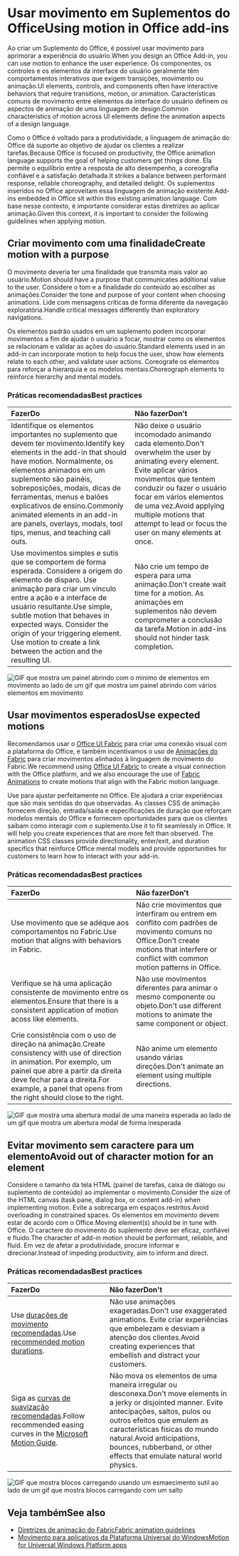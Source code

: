 # <a name="using-motion-in-office-add-ins"></a><span data-ttu-id="73b63-101">Usar movimento em Suplementos do Office</span><span class="sxs-lookup"><span data-stu-id="73b63-101">Using motion in Office add-ins</span></span>

<span data-ttu-id="73b63-102">Ao criar um Suplemento do Office, é possível usar movimento para aprimorar a experiência do usuário.</span><span class="sxs-lookup"><span data-stu-id="73b63-102">When you design an Office Add-in, you can use motion to enhance the user experience.</span></span> <span data-ttu-id="73b63-103">Os componentes, os controles e os elementos da interface do usuário geralmente têm comportamentos interativos que exigem transições, movimento ou animação.</span><span class="sxs-lookup"><span data-stu-id="73b63-103">UI elements, controls, and components often have interactive behaviors that require transitions, motion, or animation.</span></span> <span data-ttu-id="73b63-104">Características comuns de movimento entre elementos da interface do usuário definem os aspectos de animação de uma linguagem de design.</span><span class="sxs-lookup"><span data-stu-id="73b63-104">Common characteristics of motion across UI elements define the animation aspects of a design language.</span></span> 

<span data-ttu-id="73b63-105">Como o Office é voltado para a produtividade, a linguagem de animação do Office dá suporte ao objetivo de ajudar os clientes a realizar tarefas.</span><span class="sxs-lookup"><span data-stu-id="73b63-105">Because Office is focused on productivity, the Office animation language supports the goal of helping customers get things done.</span></span> <span data-ttu-id="73b63-106">Ela permite o equilíbrio entre a resposta de alto desempenho, a coreografia confiável e a satisfação detalhada.</span><span class="sxs-lookup"><span data-stu-id="73b63-106">It strikes a balance between performant response, reliable choreography, and detailed delight.</span></span> <span data-ttu-id="73b63-107">Os suplementos inseridos no Office aproveitam essa linguagem de animação existente.</span><span class="sxs-lookup"><span data-stu-id="73b63-107">Add-ins embedded in Office sit within this existing animation language.</span></span> <span data-ttu-id="73b63-108">Com base nesse contexto, é importante considerar estas diretrizes ao aplicar animação.</span><span class="sxs-lookup"><span data-stu-id="73b63-108">Given this context, it is important to consider the following guidelines when applying motion.</span></span> 


## <a name="create-motion-with-a-purpose"></a><span data-ttu-id="73b63-109">Criar movimento com uma finalidade</span><span class="sxs-lookup"><span data-stu-id="73b63-109">Create motion with a purpose</span></span>

<span data-ttu-id="73b63-110">O movimento deveria ter uma finalidade que transmita mais valor ao usuário.</span><span class="sxs-lookup"><span data-stu-id="73b63-110">Motion should have a purpose that communicates additional value to the user.</span></span> <span data-ttu-id="73b63-111">Considere o tom e a finalidade do conteúdo ao escolher as animações.</span><span class="sxs-lookup"><span data-stu-id="73b63-111">Consider the tone and purpose of your content when choosing animations.</span></span> <span data-ttu-id="73b63-112">Lide com mensagens críticas de forma diferente da navegação exploratória.</span><span class="sxs-lookup"><span data-stu-id="73b63-112">Handle critical messages differently than exploratory navigations.</span></span>

<span data-ttu-id="73b63-113">Os elementos padrão usados em um suplemento podem incorporar movimentos a fim de ajudar o usuário a focar, mostrar como os elementos se relacionam e validar as ações do usuário.</span><span class="sxs-lookup"><span data-stu-id="73b63-113">Standard elements used in an add-in can incorporate motion to help focus the user, show how elements relate to each other, and validate user actions.</span></span> <span data-ttu-id="73b63-114">Coreografe os elementos para reforçar a hierarquia e os modelos mentais.</span><span class="sxs-lookup"><span data-stu-id="73b63-114">Choreograph elements to reinforce hierarchy and mental models.</span></span>



### <a name="best-practices"></a><span data-ttu-id="73b63-115">Práticas recomendadas</span><span class="sxs-lookup"><span data-stu-id="73b63-115">Best practices</span></span>

|<span data-ttu-id="73b63-116">Fazer</span><span class="sxs-lookup"><span data-stu-id="73b63-116">Do</span></span>|<span data-ttu-id="73b63-117">Não fazer</span><span class="sxs-lookup"><span data-stu-id="73b63-117">Don't</span></span>|
|:-----|:-----|
|<span data-ttu-id="73b63-118">Identifique os elementos importantes no suplemento que devem ter movimento.</span><span class="sxs-lookup"><span data-stu-id="73b63-118">Identify key elements in the add-in that should have motion.</span></span> <span data-ttu-id="73b63-119">Normalmente, os elementos animados em um suplemento são painéis, sobreposições, modais, dicas de ferramentas, menus e balões explicativos de ensino.</span><span class="sxs-lookup"><span data-stu-id="73b63-119">Commonly animated elements in an add-in are panels, overlays, modals, tool tips, menus, and teaching call outs.</span></span>| <span data-ttu-id="73b63-120">Não deixe o usuário incomodado animando cada elemento.</span><span class="sxs-lookup"><span data-stu-id="73b63-120">Don't overwhelm the user by animating every element.</span></span> <span data-ttu-id="73b63-121">Evite aplicar vários movimentos que tentem conduzir ou fazer o usuário focar em vários elementos de uma vez.</span><span class="sxs-lookup"><span data-stu-id="73b63-121">Avoid applying multiple motions that attempt to lead or focus the user on many elements at once.</span></span> |
|<span data-ttu-id="73b63-p107">Use movimentos simples e sutis que se comportem de forma esperada. Considere a origem do elemento de disparo. Use animação para criar um vínculo entre a ação e a interface de usuário resultante.</span><span class="sxs-lookup"><span data-stu-id="73b63-p107">Use simple, subtle motion that behaves in expected ways. Consider the origin of your triggering element. Use motion to create a link between the action and the resulting UI.</span></span> | <span data-ttu-id="73b63-125">Não crie um tempo de espera para uma animação.</span><span class="sxs-lookup"><span data-stu-id="73b63-125">Don't create wait time for a motion.</span></span> <span data-ttu-id="73b63-126">As animações em suplementos não devem comprometer a conclusão da tarefa.</span><span class="sxs-lookup"><span data-stu-id="73b63-126">Motion in add-ins should not hinder task completion.</span></span>|

![GIF que mostra um painel abrindo com o mínimo de elementos em movimento ao lado de um gif que mostra um painel abrindo com vários elementos em movimento](../images/add-in-motion-purpose.gif)



## <a name="use-expected-motions"></a><span data-ttu-id="73b63-128">Usar movimentos esperados</span><span class="sxs-lookup"><span data-stu-id="73b63-128">Use expected motions</span></span>
<span data-ttu-id="73b63-129">Recomendamos usar o [Office UI Fabric](https://developer.microsoft.com/fabric) para criar uma conexão visual com a plataforma do Office, e também incentivamos o uso de [Animações do Fabric](https://developer.microsoft.com/fabric#/styles/animations) para criar movimentos alinhados à linguagem de movimento do Fabric.</span><span class="sxs-lookup"><span data-stu-id="73b63-129">We recommend using [Office UI Fabric](https://developer.microsoft.com/fabric) to create a visual connection with the Office platform, and we also encourage the use of [Fabric Animations](https://developer.microsoft.com/fabric#/styles/animations) to create motions that align with the Fabric motion language.</span></span> 

<span data-ttu-id="73b63-p109">Use para ajustar perfeitamente no Office. Ele ajudará a criar experiências que são mais sentidas do que observadas. As classes CSS de animação fornecem direção, entrada/saída e especificações de duração que reforçam modelos mentais do Office e fornecem oportunidades para que os clientes saibam como interagir com o suplemento.</span><span class="sxs-lookup"><span data-stu-id="73b63-p109">Use it to fit seamlessly in Office. It will help you create experiences that are more felt than observed. The animation CSS classes provide directionality, enter/exit, and duration specifics that reinforce Office mental models and provide opportunities for customers to learn how to interact with your add-in.</span></span>

### <a name="best-practices"></a><span data-ttu-id="73b63-133">Práticas recomendadas</span><span class="sxs-lookup"><span data-stu-id="73b63-133">Best practices</span></span>


|<span data-ttu-id="73b63-134">Fazer</span><span class="sxs-lookup"><span data-stu-id="73b63-134">Do</span></span>|<span data-ttu-id="73b63-135">Não fazer</span><span class="sxs-lookup"><span data-stu-id="73b63-135">Don't</span></span>|
|:-----|:-----|
|<span data-ttu-id="73b63-136">Use movimento que se adéque aos comportamentos no Fabric.</span><span class="sxs-lookup"><span data-stu-id="73b63-136">Use motion that aligns with behaviors in Fabric.</span></span>| <span data-ttu-id="73b63-137">Não crie movimentos que interfiram ou entrem em conflito com padrões de movimento comuns no Office.</span><span class="sxs-lookup"><span data-stu-id="73b63-137">Don't create motions that interfere or conflict with common motion patterns in Office.</span></span> 
|<span data-ttu-id="73b63-138">Verifique se há uma aplicação consistente de movimento entre os elementos.</span><span class="sxs-lookup"><span data-stu-id="73b63-138">Ensure that there is a consistent application of motion acoss like elements.</span></span>| <span data-ttu-id="73b63-139">Não use movimentos diferentes para animar o mesmo componente ou objeto.</span><span class="sxs-lookup"><span data-stu-id="73b63-139">Don't use different motions to animate the same component or object.</span></span>|
|<span data-ttu-id="73b63-140">Crie consistência com o uso de direção na animação.</span><span class="sxs-lookup"><span data-stu-id="73b63-140">Create consistency with use of direction in animation.</span></span> <span data-ttu-id="73b63-141">Por exemplo, um painel que abre a partir da direita deve fechar para a direita.</span><span class="sxs-lookup"><span data-stu-id="73b63-141">For example, a panel that opens from the right should close to the right.</span></span>|<span data-ttu-id="73b63-142">Não anime um elemento usando várias direções.</span><span class="sxs-lookup"><span data-stu-id="73b63-142">Don't animate an element using multiple directions.</span></span>

![GIF que mostra uma abertura modal de uma maneira esperada ao lado de um gif que mostra um abertura modal de forma inesperada](../images/add-in-motion-expected.gif)

## <a name="avoid-out-of-character-motion-for-an-element"></a><span data-ttu-id="73b63-144">Evitar movimento sem caractere para um elemento</span><span class="sxs-lookup"><span data-stu-id="73b63-144">Avoid out of character motion for an element</span></span>

<span data-ttu-id="73b63-145">Considere o tamanho da tela HTML (painel de tarefas, caixa de diálogo ou suplemento de conteúdo) ao implementar o movimento.</span><span class="sxs-lookup"><span data-stu-id="73b63-145">Consider the size of the HTML canvas (task pane, dialog box, or content add-in) when implementing motion.</span></span> <span data-ttu-id="73b63-146">Evite a sobrecarga em espaços restritos.</span><span class="sxs-lookup"><span data-stu-id="73b63-146">Avoid overloading in constrained spaces.</span></span> <span data-ttu-id="73b63-147">Os elementos em movimento devem estar de acordo com o Office.</span><span class="sxs-lookup"><span data-stu-id="73b63-147">Moving element(s) should be in tune with Office.</span></span> <span data-ttu-id="73b63-148">O caractere do movimento do suplemento deve ser eficaz, confiável e fluido.</span><span class="sxs-lookup"><span data-stu-id="73b63-148">The character of add-in motion should be performant, reliable, and fluid.</span></span> <span data-ttu-id="73b63-149">Em vez de afetar a produtividade, procure informar e direcionar.</span><span class="sxs-lookup"><span data-stu-id="73b63-149">Instead of impeding productivity, aim to inform and direct.</span></span>

### <a name="best-practices"></a><span data-ttu-id="73b63-150">Práticas recomendadas</span><span class="sxs-lookup"><span data-stu-id="73b63-150">Best practices</span></span>

|<span data-ttu-id="73b63-151">Fazer</span><span class="sxs-lookup"><span data-stu-id="73b63-151">Do</span></span>|<span data-ttu-id="73b63-152">Não fazer</span><span class="sxs-lookup"><span data-stu-id="73b63-152">Don't</span></span>|
|:-----|:-----|
| <span data-ttu-id="73b63-153">Use [durações de movimento recomendadas](https://developer.microsoft.com/fabric#/styles/animations).</span><span class="sxs-lookup"><span data-stu-id="73b63-153">Use [recommended motion durations](https://developer.microsoft.com/fabric#/styles/animations).</span></span> | <span data-ttu-id="73b63-154">Não use animações exageradas.</span><span class="sxs-lookup"><span data-stu-id="73b63-154">Don't use exaggerated animations.</span></span> <span data-ttu-id="73b63-155">Evite criar experiências que embelezam e desviam a atenção dos clientes.</span><span class="sxs-lookup"><span data-stu-id="73b63-155">Avoid creating experiences that embellish and distract your customers.</span></span>
| <span data-ttu-id="73b63-156">Siga as [curvas de suavização recomendadas](https://docs.microsoft.com/windows/uwp/design/motion/timing-and-easing#easing-in-fluent-motion).</span><span class="sxs-lookup"><span data-stu-id="73b63-156">Follow recommended easing curves in the [Microsoft Motion Guide](https://docs.microsoft.com/windows/uwp/design/motion/timing-and-easing#easing-in-fluent-motion).</span></span>  |<span data-ttu-id="73b63-157">Não mova os elementos de uma maneira irregular ou desconexa.</span><span class="sxs-lookup"><span data-stu-id="73b63-157">Don't move elements in a jerky or disjointed manner.</span></span> <span data-ttu-id="73b63-158">Evite antecipações, saltos, pulos ou outros efeitos que emulem as características físicas do mundo natural.</span><span class="sxs-lookup"><span data-stu-id="73b63-158">Avoid anticipations, bounces, rubberband, or other effects that emulate natural world physics.</span></span>|

![GIF que mostra blocos carregando usando um esmaecimento sutil ao lado de um gif que mostra blocos carregando com um salto](../images/add-in-motion-character.gif)

## <a name="see-also"></a><span data-ttu-id="73b63-160">Veja também</span><span class="sxs-lookup"><span data-stu-id="73b63-160">See also</span></span>

* [<span data-ttu-id="73b63-161">Diretrizes de animação do Fabric</span><span class="sxs-lookup"><span data-stu-id="73b63-161">Fabric animation guidelines</span></span>](https://developer.microsoft.com/fabric#/styles/animations)
* [<span data-ttu-id="73b63-162">Movimento para aplicativos da Plataforma Universal do Windows</span><span class="sxs-lookup"><span data-stu-id="73b63-162">Motion for Universal Windows Platform apps</span></span>](https://docs.microsoft.com/windows/uwp/design/motion)


